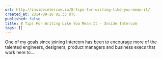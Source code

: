 ```yaml
---
url: http://insideintercom.io/8-tips-for-writing-like-you-mean-it/
created_at: 2014-09-16 01:33 UTC
published: false
title: 8 Tips For Writing Like You Mean It - Inside Intercom
tags: []
---
```


One of my goals since joining Intercom has been to encourage more of the talented engineers, designers, product managers and business execs that work here to…
